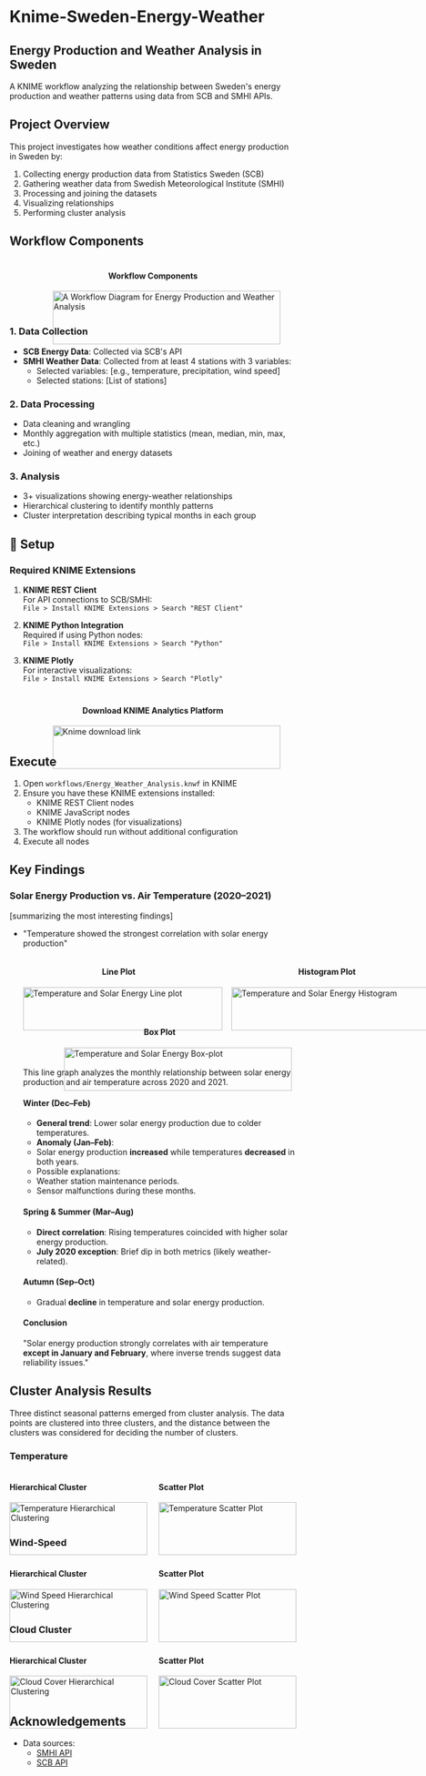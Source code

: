 # Knime-Sweden-Energy-Weather

## Energy Production and Weather Analysis in Sweden

A KNIME workflow analyzing the relationship between Sweden's energy production and weather patterns using data from SCB and SMHI APIs.

## Project Overview

This project investigates how weather conditions affect energy production in Sweden by:
1. Collecting energy production data from Statistics Sweden (SCB)
2. Gathering weather data from Swedish Meteorological Institute (SMHI)
3. Processing and joining the datasets
4. Visualizing relationships
5. Performing cluster analysis

## Workflow Components
<div style="display: flex; justify-content: center; margin-top: 20px;">
      <div style="width: 70%;">
         <h4 style="text-align: center;">Workflow Components</h4>
         <img src="image/knime-work-flow.png" 
            alt="A Workflow Diagram for Energy Production and Weather Analysis" 
            style="width: 100%; min-width: 400px;">
      </div>
   </div>

### 1. Data Collection
- **SCB Energy Data**: Collected via SCB's API 
- **SMHI Weather Data**: Collected from at least 4 stations with 3 variables:
  - Selected variables: [e.g., temperature, precipitation, wind speed]
  - Selected stations: [List of stations]

### 2. Data Processing
- Data cleaning and wrangling
- Monthly aggregation with multiple statistics (mean, median, min, max, etc.)
- Joining of weather and energy datasets

### 3. Analysis
- 3+ visualizations showing energy-weather relationships
- Hierarchical clustering to identify monthly patterns
- Cluster interpretation describing typical months in each group

## 🔧 Setup

### Required KNIME Extensions
1. **KNIME REST Client**  
   For API connections to SCB/SMHI:  
   `File > Install KNIME Extensions > Search "REST Client"`

2. **KNIME Python Integration**  
   Required if using Python nodes:  
   `File > Install KNIME Extensions > Search "Python"`

3. **KNIME Plotly**  
   For interactive visualizations:  
   `File > Install KNIME Extensions > Search "Plotly"`

<div style="display: flex; justify-content: center; margin-top: 20px;">
      <div style="width: 70%;">
         <h4 style="text-align: center;">Download KNIME Analytics Platform</h4>
         <a href="https://www.knime.com/downloads?utm_term=knime%20download&utm_campaign=Brand-Knime-Theme-EMEA&utm_source=google&utm_medium=cpc&hsa_acc=1079364086&hsa_cam=21031129327&hsa_grp=162669096207&hsa_ad=691087344193&hsa_src=g&hsa_tgt=kwd-298466858281&hsa_kw=knime%20download&hsa_mt=b&hsa_net=adwords&hsa_ver=3&gad_source=1" >
         <img src="image/preferences_install_software.png" 
            alt="Knime download link" 
            style="width: 100%; min-width: 400px;"></a>
      </div>
   </div>


## Execute 

1. Open `workflows/Energy_Weather_Analysis.knwf` in KNIME
2. Ensure you have these KNIME extensions installed:
   - KNIME REST Client nodes
   - KNIME JavaScript nodes
   - KNIME Plotly nodes (for visualizations)
3. The workflow should run without additional configuration
4. Execute all nodes

## Key Findings
### Solar Energy Production vs. Air Temperature (2020–2021)
 [summarizing the most interesting findings]
- "Temperature showed the strongest correlation with solar energy production"
 
   <div style="display: flex; justify-content: space-between; gap: 30px; margin-bottom: 30px;">
      <div style="width: 70%;">
         <h4 style="text-align: center;">Line Plot</h4>
         <img src="image/Temeprature_and_solar_energy_line_plot.png" 
            alt="Temperature and Solar Energy Line plot" 
            style="width: 100%; min-width: 350px;">
      </div>
      <div style="width: 70%;">
         <h4 style="text-align: center;">Histogram Plot</h4>
         <img src="image/Temeprature_and_solar_energy_histogram.png" 
            alt="Temperature and Solar Energy Histogram" 
            style="width: 100%; min-width: 350px;">
      </div>
   </div>

   <div style="display: flex; justify-content: center; margin-top: 20px;">
      <div style="width: 70%;">
         <h4 style="text-align: center;">Box Plot</h4>
         <img src="image/Temeprature_and_solar_energy_box_plot.png" 
            alt="Temperature and Solar Energy Box-plot" 
            style="width: 100%; min-width: 400px;">
      </div>
   </div>

   This line graph analyzes the monthly relationship between solar energy production and air temperature across 2020 and 2021.  

   #### Winter (Dec–Feb)  
   - **General trend**: Lower solar energy production due to colder temperatures.  
   - **Anomaly (Jan–Feb)**:  
   - Solar energy production **increased** while temperatures **decreased** in both years.  
   - Possible explanations:  
   - Weather station maintenance periods.  
   - Sensor malfunctions during these months.  

   #### Spring & Summer (Mar–Aug)  
   - **Direct correlation**: Rising temperatures coincided with higher solar energy production.  
   - **July 2020 exception**: Brief dip in both metrics (likely weather-related).  

   #### Autumn (Sep–Oct)  
   - Gradual **decline** in temperature and solar energy production.  

   #### Conclusion  
   "Solar energy production strongly correlates with air temperature **except in January and February**, where inverse trends suggest data reliability issues."  

## Cluster Analysis Results

Three distinct seasonal patterns emerged from cluster analysis. The data points are clustered into three clusters, and the distance between the clusters was considered for deciding the number of clusters.

### Temperature 
<div style="display: flex; justify-content: space-between;">
  <div style="width: 48%;">
    <h4>Hierarchical Cluster</h4>
    <img src="image/Temeprature_data_point_hierarchical_clustering.png" alt="Temperature Hierarchical Clustering" style="width: 100%;">
  </div>
  <div style="width: 48%;">
    <h4>Scatter Plot</h4>
    <img src="image/Temeprature_data_point_scatter_plot_clusters.png" alt="Temperature Scatter Plot" style="width: 100%;">
  </div>
</div>

### Wind-Speed 
<div style="display: flex; justify-content: space-between;">
  <div style="width: 48%;">
    <h4>Hierarchical Cluster</h4>
    <img src="image/Wind_speed_data_point_hierarchical_clustering.png" alt="Wind Speed Hierarchical Clustering" style="width: 100%;">
  </div>
  <div style="width: 48%;">
    <h4>Scatter Plot</h4>
    <img src="image/Wind_speed_data_point_scatter_plot_clusters.png" alt="Wind Speed Scatter Plot" style="width: 100%;">
  </div>
</div>

### Cloud Cluster 
<div style="display: flex; justify-content: space-between;">
  <div style="width: 48%;">
    <h4>Hierarchical Cluster</h4>
    <img src="image/cloud_data_point_hierarchical_clustering.png" alt="Cloud Cover Hierarchical Clustering" style="width: 100%;">
  </div>
  <div style="width: 48%;">
    <h4>Scatter Plot</h4>
    <img src="image/Cloud_data_point_scaterplot_with_clusters.png" alt="Cloud Cover Scatter Plot" style="width: 100%;">
  </div>
</div>



## Acknowledgements

- Data sources:
  - [SMHI API](https://www.smhi.se/data/)
  - [SCB API](https://www.scb.se/api/)
